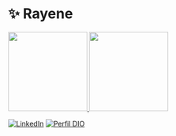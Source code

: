 # ✨ Rayene 

 <div>
  <a href="https://github.com/rayenealmeida">
  <img height="160em" src="https://github-readme-stats.vercel.app/api?username=rayenealmeida&show_icons=dracula&theme=dracula&include_all_commits=true&count_private=true"/>
  <img height="160em" src="https://github-readme-stats.vercel.app/api/top-langs/?username=rayenealmeida&layout=compact&langs_count=7&theme=dracula"/>
</div>
    
[![LinkedIn](https://img.shields.io/badge/-LinkedIn-FFB6C1?style=for-the-badge&logo=linkedin&logoColor=000)](https://www.linkedin.com/in/rayene-ferreira-almeida/)
[![Perfil DIO](https://img.shields.io/badge/-Meu%20Perfil%20na%20DIO-FFB6C1?style=for-the-badge)](https://web.dio.me/users/almeidarayene/)
  
